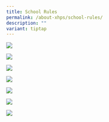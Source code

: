 ```yaml
---
title: School Rules
permalink: /about-xhps/school-rules/
description: ""
variant: tiptap
---
```

![](/images/School%20Information/School%20Rules/Xinghua%20Handbook%202019%20handbook%206%20Pg6.jpg)

![](/images/School%20Information/School%20Rules/Xinghua%20Handbook%202019%20handbook%206%20Pg7.jpg)

![](/images/School%20Information/School%20Rules/Xinghua%20Handbook%202019%20handbook%206%20Pg8.jpg)

![](/images/School%20Information/School%20Rules/Xinghua%20Handbook%202019%20handbook%206%20Pg9.jpg)

![](/images/School%20Information/School%20Rules/Xinghua%20Handbook%202019%20handbook%206%20Pg9v2.jpg)

![](/images/School%20Information/School%20Rules/Xinghua%20Handbook%202019%20handbook%206%20Dec%20Pg11.jpg)

![](/images/School%20Information/School%20Rules/Xinghua%20Handbook%202019%20handbook%206%20Dec%20Pg12.jpg)